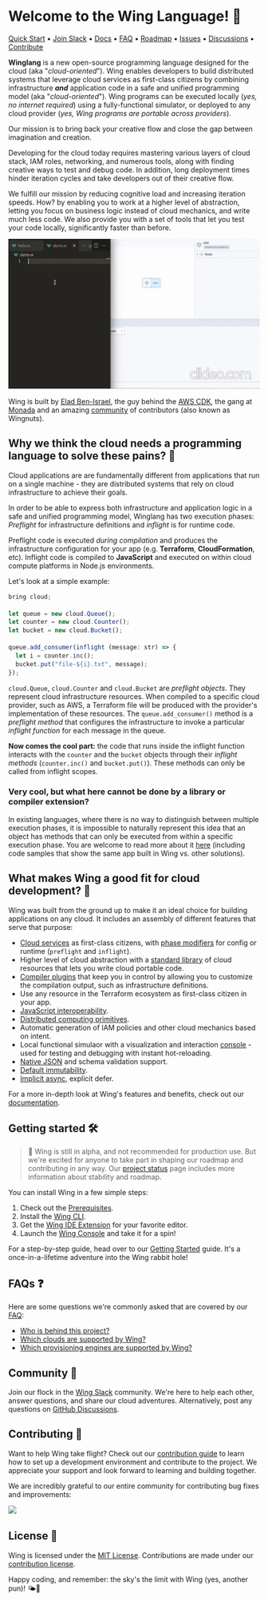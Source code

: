 # Welcome to the Wing Language! :wave:

<p align="left">
  <a href="https://docs.winglang.io/getting-started">Quick Start</a>
  ▪︎
  <a href="http://t.winglang.io/slack">Join Slack</a>
  ▪︎
  <a href="https://docs.winglang.io">Docs</a>
  ▪︎
  <a href="https://docs.winglang.io/category/faq">FAQ</a>
  ▪︎
  <a href="https://docs.winglang.io/status#roadmap">Roadmap</a>
  ▪︎
  <a href="https://github.com/winglang/wing/issues">Issues</a>
  ▪︎
  <a href="https://github.com/winglang/wing/discussions">Discussions</a>
  ▪︎
  <a href="https://docs.winglang.io/contributors/">Contribute</a>
</p>

**Winglang** is a new open-source programming language designed for the cloud (aka "*cloud-oriented*"). 
Wing enables developers to build distributed systems that leverage cloud services as first-class citizens by combining infrastructure ***and*** application code in a safe and unified programming model (aka "*cloud-oriented*").
Wing programs can be executed locally (*yes, no internet required*) using a fully-functional simulator, or deployed to any cloud provider (*yes, Wing programs are portable across providers*).

Our mission is to bring back your creative flow and close the gap between imagination and creation. 

Developing for the cloud today requires mastering various layers of cloud stack, IAM roles, networking, and numerous tools, along with finding creative ways to test and debug code. In addition, long deployment times hinder iteration cycles and take developers out of their creative flow. 

We fulfill our mission by reducing cognitive load and increasing iteration speeds. How? by enabling you to work at a higher level of abstraction, letting you focus on business logic instead of cloud mechanics, and write much less code. We also provide you with a set of tools that let you test your code locally, significantly faster than before.

<a href="https://youtu.be/vHy1TM2JzUQ" target="_blank" align="left">
    <img src="./logo/demo.gif" alt="Wing Demo" height="300px">
</a>

Wing is built by [Elad Ben-Israel](https://github.com/eladb), the guy behind the [AWS CDK](https://github.com/aws/aws-cdk), the gang at [Monada](https://monada.co) and an amazing [community](https://t.winglang.io/slack) of contributors (also known as Wingnuts).

## Why we think the cloud needs a programming language to solve these pains? 🤔

Cloud applications are are fundamentally different from applications that run on a single machine - 
they are distributed systems that rely on cloud infrastructure to achieve their goals.

In order to be able to express both infrastructure and application logic in a safe and unified programming model, 
Winglang has two execution phases: *Preflight* for infrastructure definitions and *inflight* is for runtime code.

Preflight code is executed *during compilation* and produces the infrastructure configuration for your app (e.g. **Terraform**, **CloudFormation**, etc).
Inflight code is compiled to **JavaScript** and executed on within cloud compute platforms in Node.js environments.

Let's look at a simple example:

```js
bring cloud;

let queue = new cloud.Queue();
let counter = new cloud.Counter();
let bucket = new cloud.Bucket();

queue.add_consumer(inflight (message: str) => {
  let i = counter.inc();
  bucket.put("file-${i}.txt", message);
});
```

`cloud.Queue`, `cloud.Counter` and `cloud.Bucket` are *preflight objects*.
They represent cloud infrastructure resources. 
When compiled to a specific cloud provider, such as AWS, a Terraform file will be produced with the provider's implementation
of these resources. The `queue.add_consumer()` method is a *preflight method* that configures the infrastructure to
invoke a particular *inflight function* for each message in the queue.

**Now comes the cool part:** the code that runs inside the inflight function interacts with the `counter` and the `bucket` objects
through their *inflight methods* (`counter.inc()` and `bucket.put()`). These methods can only be
called from inflight scopes.

### Very cool, but what here cannot be done by a library or compiler extension?
In existing languages, where there is no way to distinguish between multiple execution phases, it is impossible to naturally represent this idea that an object has methods that can only be executed from within a specific execution phase.
You are welcome to read more about it [here](https://docs.winglang.io/faq/why-a-language) (including code samples that show the same app built in Wing vs. other solutions).

## What makes Wing a good fit for cloud development? 🌟

Wing was built from the ground up to make it an ideal choice for building applications on any cloud.
It includes an assembly of different features that serve that purpose:

* [Cloud services](https://docs.winglang.io/concepts/resources) as first-class citizens, with [phase modifiers](https://docs.winglang.io/reference/spec#13-phase-modifiers) for config or runtime (`preflight` and `inflight`).
* Higher level of cloud abstraction with a [standard library](https://docs.winglang.io/reference/wingsdk-spec) of cloud resources that lets you write cloud portable code.
* [Compiler plugins](https://docs.winglang.io/reference/compiler-plugins) that keep you in control by allowing you to customize the compilation output, such as infrastructure definitions.
* Use any resource in the Terraform ecosystem as first-class citizen in your app.
* [JavaScript interoperability](https://docs.winglang.io/reference/spec#5-interoperability).
* [Distributed computing primitives](https://docs.winglang.io/concepts/inflights).
* Automatic generation of IAM policies and other cloud mechanics based on intent.
* Local functional simulaor with a visualization and interaction [console](https://docs.winglang.io/getting-started/installation#wing-console) - used for testing and debugging with instant hot-reloading. 
* [Native JSON](https://docs.winglang.io/reference/spec#114-json-type) and schema validation support.
* [Default immutability](https://docs.winglang.io/blog/2023/02/02/good-cognitive-friction#immutable-by-default).
* [Implicit async](https://docs.winglang.io/reference/spec#113-asynchronous-model), explicit defer.

For a more in-depth look at Wing's features and benefits, check out our [documentation](https://docs.winglang.io/).

## Getting started 🛠️

> 🚧 Wing is still in alpha, and not recommended for production use. But we're excited for anyone to take part in shaping our 
> roadmap and contributing in any way. Our [project status](https://docs.winglang.io/status) page includes more information about 
> stability and roadmap.

You can install Wing in a few simple steps:

1. Check out the [Prerequisites](https://docs.winglang.io/getting-started/installation#prerequisites).
2. Install the [Wing CLI](https://docs.winglang.io/getting-started/installation#wing-cli).
3. Get the [Wing IDE Extension](https://docs.winglang.io/getting-started/installation#wing-ide-extension) for your favorite editor.
4. Launch the [Wing Console](https://docs.winglang.io/getting-started/installation#wing-console) and take it for a spin!

For a step-by-step guide, head over to our [Getting Started](https://docs.winglang.io/getting-started) guide.
It's a once-in-a-lifetime adventure into the Wing rabbit hole!

## FAQs ❓

Here are some questions we're commonly asked that are covered by our [FAQ](https://docs.winglang.io/faq):

* [Who is behind this project?](https://docs.winglang.io/faq/who-is-behind-wing)
* [Which clouds are supported by Wing?](https://docs.winglang.io/faq/supported-clouds)
* [Which provisioning engines are supported by Wing?](https://docs.winglang.io/faq/supported-provisioning-engines)

## Community 💬

Join our flock in the [Wing Slack](https://t.winglang.io/slack) community.
We're here to help each other, answer questions, and share our cloud adventures.
Alternatively, post any questions on [GitHub Discussions](https://github.com/winglang/wing/discussions).

## Contributing 🤝

Want to help Wing take flight?
Check out our [contribution guide](https://github.com/winglang/wing/blob/main/CONTRIBUTING.md) to learn how to set up a development environment and contribute to the project.
We appreciate your support and look forward to learning and building together.

We are incredibly grateful to our entire community for contributing bug fixes and improvements:

<a href="https://github.com/winglang/wing/graphs/contributors">
  <img src="https://contrib.rocks/image?repo=winglang/wing" />
</a>

## License 📜

Wing is licensed under the  [MIT License](./LICENSE.md).
Contributions are made under our [contribution license](https://docs.winglang.io/terms-and-policies/contribution-license.html).

Happy coding, and remember: the sky's the limit with Wing (yes, another pun)! 🌤️🚀

[wing slack]: https://t.winglang.io/slack
